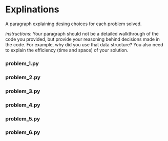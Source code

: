 # Explinations

A paragraph explaining desing choices for each problem solved. 

_instructions_: Your paragraph should not be a detailed walkthrough of the code you provided, but provide your reasoning behind decisions made in the code. For example, why did you use that data structure? You also need to explain the efficiency (time and space) of your solution.

### problem_1.py
### problem_2.py
### problem_3.py
### problem_4.py
### problem_5.py
### problem_6.py
